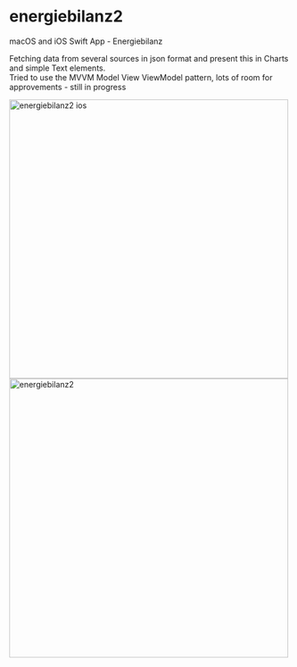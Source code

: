 # energiebilanz2
macOS and iOS Swift App - Energiebilanz

Fetching data from several sources in json format and present this in Charts and simple Text elements.   
Tried to use the MVVM Model View ViewModel pattern, lots of room for approvements - still in progress

<img height="500" alt="energiebilanz2 ios" src="https://user-images.githubusercontent.com/908446/230636508-554ce561-83bd-4562-a5a3-1ee064be4f7e.png"> <img height="500" alt="energiebilanz2" src="https://user-images.githubusercontent.com/908446/230636124-8abe3811-84c5-4639-aae9-089aa128f817.png">

